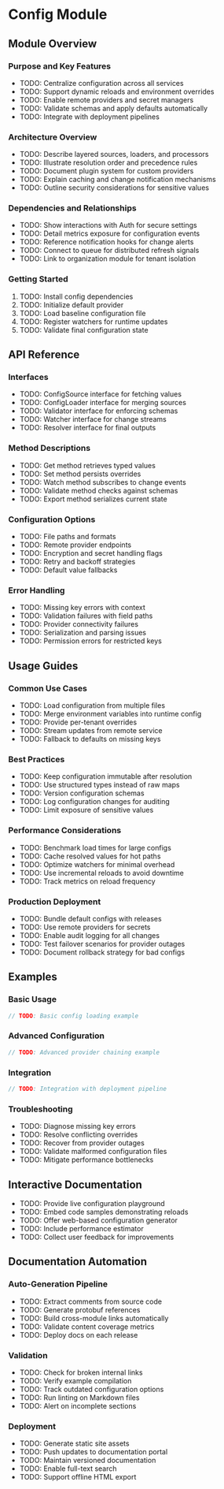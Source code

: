 <!-- file: docs/modules/config/README.md -->
<!-- version: 1.0.0 -->
<!-- guid: 2b803783-ebcb-4e22-9e74-86b50716b5a6 -->

# Config Module

## Module Overview

### Purpose and Key Features

- TODO: Centralize configuration across all services
- TODO: Support dynamic reloads and environment overrides
- TODO: Enable remote providers and secret managers
- TODO: Validate schemas and apply defaults automatically
- TODO: Integrate with deployment pipelines

### Architecture Overview

- TODO: Describe layered sources, loaders, and processors
- TODO: Illustrate resolution order and precedence rules
- TODO: Document plugin system for custom providers
- TODO: Explain caching and change notification mechanisms
- TODO: Outline security considerations for sensitive values

### Dependencies and Relationships

- TODO: Show interactions with Auth for secure settings
- TODO: Detail metrics exposure for configuration events
- TODO: Reference notification hooks for change alerts
- TODO: Connect to queue for distributed refresh signals
- TODO: Link to organization module for tenant isolation

### Getting Started

1. TODO: Install config dependencies
2. TODO: Initialize default provider
3. TODO: Load baseline configuration file
4. TODO: Register watchers for runtime updates
5. TODO: Validate final configuration state

## API Reference

### Interfaces

- TODO: ConfigSource interface for fetching values
- TODO: ConfigLoader interface for merging sources
- TODO: Validator interface for enforcing schemas
- TODO: Watcher interface for change streams
- TODO: Resolver interface for final outputs

### Method Descriptions

- TODO: Get method retrieves typed values
- TODO: Set method persists overrides
- TODO: Watch method subscribes to change events
- TODO: Validate method checks against schemas
- TODO: Export method serializes current state

### Configuration Options

- TODO: File paths and formats
- TODO: Remote provider endpoints
- TODO: Encryption and secret handling flags
- TODO: Retry and backoff strategies
- TODO: Default value fallbacks

### Error Handling

- TODO: Missing key errors with context
- TODO: Validation failures with field paths
- TODO: Provider connectivity failures
- TODO: Serialization and parsing issues
- TODO: Permission errors for restricted keys

## Usage Guides

### Common Use Cases

- TODO: Load configuration from multiple files
- TODO: Merge environment variables into runtime config
- TODO: Provide per-tenant overrides
- TODO: Stream updates from remote service
- TODO: Fallback to defaults on missing keys

### Best Practices

- TODO: Keep configuration immutable after resolution
- TODO: Use structured types instead of raw maps
- TODO: Version configuration schemas
- TODO: Log configuration changes for auditing
- TODO: Limit exposure of sensitive values

### Performance Considerations

- TODO: Benchmark load times for large configs
- TODO: Cache resolved values for hot paths
- TODO: Optimize watchers for minimal overhead
- TODO: Use incremental reloads to avoid downtime
- TODO: Track metrics on reload frequency

### Production Deployment

- TODO: Bundle default configs with releases
- TODO: Use remote providers for secrets
- TODO: Enable audit logging for all changes
- TODO: Test failover scenarios for provider outages
- TODO: Document rollback strategy for bad configs

## Examples

### Basic Usage

```go
// TODO: Basic config loading example
```

### Advanced Configuration

```go
// TODO: Advanced provider chaining example
```

### Integration

```go
// TODO: Integration with deployment pipeline
```

### Troubleshooting

- TODO: Diagnose missing key errors
- TODO: Resolve conflicting overrides
- TODO: Recover from provider outages
- TODO: Validate malformed configuration files
- TODO: Mitigate performance bottlenecks

## Interactive Documentation

- TODO: Provide live configuration playground
- TODO: Embed code samples demonstrating reloads
- TODO: Offer web-based configuration generator
- TODO: Include performance estimator
- TODO: Collect user feedback for improvements

## Documentation Automation

### Auto-Generation Pipeline

- TODO: Extract comments from source code
- TODO: Generate protobuf references
- TODO: Build cross-module links automatically
- TODO: Validate content coverage metrics
- TODO: Deploy docs on each release

### Validation

- TODO: Check for broken internal links
- TODO: Verify example compilation
- TODO: Track outdated configuration options
- TODO: Run linting on Markdown files
- TODO: Alert on incomplete sections

### Deployment

- TODO: Generate static site assets
- TODO: Push updates to documentation portal
- TODO: Maintain versioned documentation
- TODO: Enable full-text search
- TODO: Support offline HTML export
